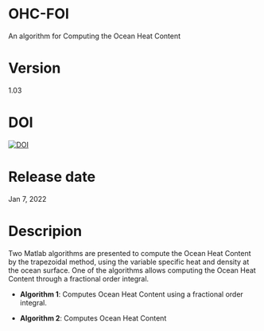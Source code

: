 # OHC-FOI

An algorithm for Computing the Ocean Heat Content

# Version
 
 1.03
 
 # DOI
 
 [![DOI](https://zenodo.org/badge/DOI/10.5281/zenodo.5899547.svg)](https://doi.org/10.5281/zenodo.5899547)
 
# Release date

Jan 7, 2022

# Descripion

Two Matlab algorithms are presented to compute the Ocean Heat Content by the trapezoidal method, using the variable specific heat and density at the ocean surface. One of the algorithms allows computing the Ocean Heat Content through a fractional order integral.

- **Algorithm 1**: Computes Ocean Heat Content using a fractional order integral.

- **Algorithm 2**: Computes Ocean Heat Content

